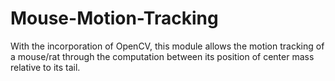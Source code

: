 # Mouse-Motion-Tracking
With the incorporation of OpenCV, this module allows the motion tracking of a mouse/rat through the computation between its position of center mass relative to its tail.
